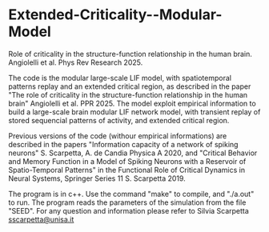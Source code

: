 # Extended-Criticality--Modular-Model
Role of criticality in the structure-function relationship in the human brain. Angiolelli et al. Phys Rev Research 2025. 

The code is the modular large-scale LIF  model, with spatiotemporal patterns replay and an extended critical region, as described in the paper
"The role of criticality in the structure-function relationship in the human brain" Angiolelli et al. PPR 2025. 
The model exploit empirical information to build a large-scale brain modular LIF network model, with transient replay of stored sequencial patterns of activity, and extended critical region.

Previous versions of the code (withour empirical informations) are described in the papers "Information capacity of a network of spiking neurons" S. Scarpetta, A. de Candia Physica A 2020, and "Critical Behavior and Memory Function in a Model of Spiking Neurons with a Reservoir of Spatio-Temporal Patterns" in the Functional Role of Critical Dynamics in Neural Systems, Springer Series  11 S. Scarpetta 2019.

The program is in c++.  Use the command "make" to compile, and "./a.out" to run. The program reads the parameters of the simulation from the file "SEED". For any question and information please refer to Silvia Scarpetta sscarpetta@unisa.it

